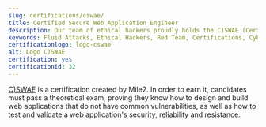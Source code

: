 ```yaml
---
slug: certifications/cswae/
title: Certified Secure Web Application Engineer
description: Our team of ethical hackers proudly holds the C)SWAE (Certified Secure Web Application Engineer) certification, among many others.
keywords: Fluid Attacks, Ethical Hackers, Red Team, Certifications, Cybersecurity, Pentesters, Whitehat Hackers, CSWAE
certificationlogo: logo-cswae
alt: Logo C)SWAE
certification: yes
certificationid: 32
---
```


[C)SWAE](https://www.mile2.com/cswae_outline/)
is a certification created by Mile2.
In order to earn it,
candidates must pass a theoretical exam,
proving they know
how to design and build web applications
that do not have common vulnerabilities,
as well as how to test and validate a web application's security,
reliability and resistance.
